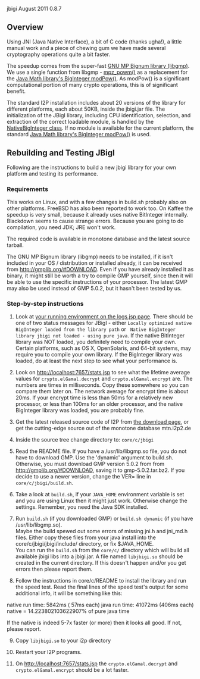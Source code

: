  jbigi August 2011 0.8.7 

## Overview

Using JNI (Java Native Interface), a bit of C code (thanks ugha!), a
little manual work and a piece of chewing gum we have made several
cryptography operations quite a bit faster.

The speedup comes from the super-fast [GNU MP Bignum library
(libgmp)](). We use a single function from
libgmp - [mpz_powm()]() as a replacement for the
[Java Math library\'s BigInteger modPow()](). As
modPow() is a significant computational portion of many crypto
operations, this is of significant benefit.

The standard I2P installation includes about 20 versions of the library
for different platforms, each about 50KB, inside the jbigi.jar file. The
initialization of the JBigI library, including CPU identification,
selection, and extraction of the correct loadable module, is handled by
the [NativeBigInteger class](). If no
module is available for the current platform, the standard [Java Math
library\'s BigInteger modPow()]() is used.

## Rebuilding and Testing JBigI

Following are the instructions to build a new jbigi library for your own
platform and testing its performance.

### Requirements

This works on Linux, and with a few changes in build.sh probably also on
other platforms. FreeBSD has also been reported to work too. On Kaffee
the speedup is very small, because it already uses native BitInteger
internally. Blackdown seems to cause strange errors. Because you are
going to do compilation, you need JDK; JRE won\'t work.

The required code is available in monotone database and the latest
source tarball.

The GNU MP Bignum library (libgmp) needs to be installed, if it isn\'t
included in your OS / distribution or installed already, it can be
received from <http://gmplib.org/#DOWNLOAD>. Even if you have already
installed it as binary, it might still be worth a try to compile GMP
yourself, since then it will be able to use the specific instructions of
your processor. The latest GMP may also be used instead of GMP 5.0.2,
but it hasn\'t been tested by us.

### Step-by-step instructions

1. Look at [your running environment on the logs.jsp
 page](http://localhost:7657/logs.jsp). There should be one of two
 status messages for JBigI - either
 ` Locally optimized native BigInteger loaded from the library path `
 or ` Native BigInteger library jbigi not loaded - using pure java`.
 If the native BitInteger library was NOT loaded, you definitely need
 to compile your own. Certain platforms, such as OS X, OpenSolaris,
 and 64-bit systems, may require you to compile your own library. If
 the BigInteger library was loaded, do at least the next step to see
 what your performance is.

2. Look on <http://localhost:7657/stats.jsp> to see what the lifetime
 average values for `crypto.elGamal.decrypt` and
 `crypto.elGamal.encrypt` are. The numbers are times in milliseconds.
 Copy these somewhere so you can compare them later on. The network
 average for encrypt time is about 20ms. If your encrypt time is less
 than 50ms for a relatively new processor, or less than 100ms for an
 older processor, and the native BigInteger library was loaded, you
 are probably fine.

3. Get the latest released source code of I2P from [the download
 page](), or get the cutting-edge source
 out of the monotone database mtn.i2p2.de

4. Inside the source tree change directory to: `core/c/jbigi`

5. Read the README file. If you have a /usr/lib/libgmp.so file, you do
 not have to download GMP. Use the \'dynamic\' argument to build.sh.
 Otherwise, you must download GMP version 5.0.2 from from
 <http://gmplib.org/#DOWNLOAD>, saving it to gmp-5.0.2.tar.bz2. If
 you decide to use a newer version, change the VER= line in
 `core/c/jbigi/build.sh`.

6. Take a look at `build.sh`, if your `JAVA_HOME` environment variable
 is set and you are using Linux then it might just work. Otherwise
 change the settings. Remember, you need the Java SDK installed.

7. Run `build.sh` (if you downloaded GMP) or `build.sh dynamic` (if you
 have /usr/lib/libgmp.so).\
 Maybe the build spewed out some errors of missing jni.h and jni_md.h
 files. Either copy these files from your java install into the
 core/c/jbigi/jbigi/include/ directory, or fix \$JAVA_HOME.\
 You can run the `build.sh` from the `core/c/` directory which will
 build all available jbigi libs into a jbigi.jar. A file named
 `libjbigi.so` should be created in the current directory. If this
 doesn\'t happen and/or you get errors then please report them.

8. Follow the instructions in core/c/README to install the library and
 run the speed test. Read the final lines of the speed test\'s output
 for some additional info, it will be something like this:

 native run time: 5842ms ( 57ms each)
 java run time: 41072ms (406ms each)
 native = 14.223802103622907% of pure java time

 If the native is indeed 5-7x faster (or more) then it looks all
 good. If not, please report.

9. Copy `libjbigi.so` to your i2p directory

10. Restart your I2P programs.

11. On <http://localhost:7657/stats.jsp> the `crypto.elGamal.decrypt`
 and `crypto.elGamal.encrypt` should be a lot faster.


